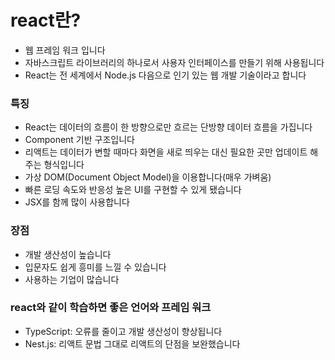 # react란?

- 웹 프레임 워크 입니다
- 자바스크립트 라이브러리의 하나로서 사용자 인터페이스를 만들기 위해 사용됩니다
- React는 전 세계에서 Node.js 다음으로 인기 있는 웹 개발 기술이라고 합니다

### 특징

- React는 데이터의 흐름이 한 방향으로만 흐르는 단방향 데이터 흐름을 가집니다
- Component 기반 구조입니다
- 리액트는 데이터가 변할 때마다 화면을 새로 띄우는 대신 필요한 곳만 업데이트 해주는 형식입니다
- 가상 DOM(Document Object Model)을 이용합니다(매우 가벼움)
- 빠른 로딩 속도와 반응성 높은 UI를 구현할 수 있게 됐습니다
- JSX를 함께 많이 사용합니다

### 장점

- 개발 생산성이 높습니다
- 입문자도 쉽게 흥미를 느낄 수 있습니다
- 사용하는 기업이 많습니다

### react와 같이 학습하면 좋은 언어와 프레임 워크

- TypeScript: 오류를 줄이고 개발 생산성이 향상됩니다
- Nest.js: 리액트 문법 그대로 리액트의 단점을 보완했습니다
